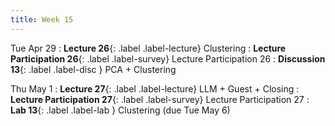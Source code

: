 ```yaml
---
title: Week 15
---
```



Tue Apr 29
: **Lecture 26**{: .label .label-lecture} Clustering
: **Lecture Participation 26**{: .label .label-survey} Lecture Participation 26
: **Discussion 13**{: .label .label-disc } PCA + Clustering

Thu May 1
: **Lecture 27**{: .label .label-lecture} LLM + Guest + Closing
: **Lecture Participation 27**{: .label .label-survey} Lecture Participation 27
: **Lab 13**{: .label .label-lab } Clustering (due Tue May 6)